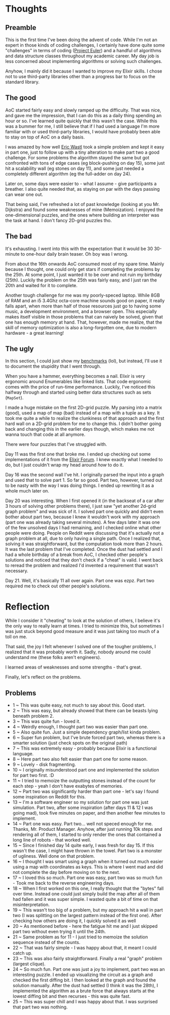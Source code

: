 # Thoughts

## Preamble
This is the first time I've been doing the advent of code.
While I'm not an expert in those kinds of coding challenges, I certainly have done quite some "challenges" in terms of coding ([Project Euler](https://projecteuler.net/)) and a handful of algorithms and data structure classes throughout my academic career.
My day job is less concerned about implementing algorithms or solving such challenges.

Anyhow, I mainly did it because I wanted to improve my Elixir skills.
I chose not to use third-party libraries other than a progress bar to focus on the standard library.

## The good
AoC started fairly easy and slowly ramped up the difficulty.
That was nice, and gave me the impression, that I can do this as a daily thing spending an hour or so.
I've learned quite quickly that this wasn't the case.
While this was a bummer for me, I still believe that if I had used a language I'm more familiar with or used third-party libraries, I would have probably been able to stay on top of AoC on a daily basis.

I was amazed by how well [Eric Wastl](https://was.tl/) took a simple problem and kept it easy in part one, just to follow up with a tiny alteration to make part two a good challenge.
For some problems the algorithm stayed the same but got confronted with tons of edge cases (eg block-pushing on day 15), some just hit a scalability wall (eg stones on day 11), and some just needed a completely different algorithm (eg the full-adder on day 24).

Later on, some days were easier to - what I assume - give participants a breather.
I also quite needed that, as staying on par with the days passing can wear one out.

That being said, I've refreshed a lot of past knowledge (looking at you Mr. Dijkstra) and found some weaknesses of mine (Memoization).
I enjoyed the one-dimensional puzzles, and the ones where building an interpreter was the task at hand.
I don't fancy 2D-grid puzzles tho.


## The bad
It's exhausting.
I went into this with the expectation that it would be 30 30-minute to one-hour daily brain teaser.
Oh boy was I wrong.

From about the 16th onwards AoC consumed most of my spare time.
Mainly because I thought, one could only get stars if completing the problems by the 25th.
At some point, I just wanted it to be over and not ruin my birthday (25th).
Luckily the problem on the 25th was fairly easy, and I just ran the 20th and waited for it to complete.

Another tough challenge for me was my poorly-speced laptop.
While 8GB of RAM and an i5 3.4Ghz octa-core machine sounds good on paper, it really falls apart, when more than half of those resources just go to having some music, a development environment, and a browser open.
This especially makes itself visible in those problems that can naively be solved, given that one has enough memory at hand.
That, however, made me realize, that the skill of memory optimization is also a long-forgotten one, due to modern hardware - a great learning!


## The ugly
In this section, I could just show my [benchmarks](./benchmarks.md) (lol), but instead, I'll use it to document the stupidity that I went through.

When you have a hammer, everything becomes a nail.
Elixir is very ergonomic around Enumerables like linked lists.
That code ergonomic comes with the price of run-time performance.
Luckily, I've noticed this halfway through and started using better data structures such as sets (`MapSet`).

I made a huge mistake on the first 2D-grid puzzle.
My parsing into a matrix (good), used a map of map (bad) instead of a map with a tuple as a key.
It took me quite a while to realize the clunkiness of that approach and the first hard wall on a 2D-grid problem for me to change this.
I didn't bother going back and changing this in the earlier days though, which makes me not wanna touch that code at all anymore.

There were four puzzles that I've struggled with.

Day 11 was the first one that broke me.
I ended up checking out some implementations of it from the [Elixir Forum](https://elixirforum.com/).
I knew exactly what I needed to do, but I just couldn't wrap my head around _how_ to do it.

Day 16 was the second wall I've hit.
I originally parsed the input into a graph and used that to solve part 1.
So far so good.
Part two, however, turned out to be nasty with the way I was doing things.
I ended up rewriting it as a whole much later on.

Day 20 was interesting.
When I first opened it (in the backseat of a car after 3 hours of solving other problems there), I just saw "yet another 2d-grid graph problem" and was sick of it.
I solved part one quickly and didn't even bother about part two, because I knew it wouldn't work with my approach (part one was already taking several minutes).
A few days later it was one of the few unsolved days I had remaining, and I checked online what other people were doing.
People on Reddit were discussing that it's actually not a graph problem at all, due to only having a single path.
Once I realized that, solving it was straightforward, but the computation took more than 2 hours.
It was the last problem that I've completed.
Once the dust had settled and I had a whole birthday of a break from AoC, I checked other people's solutions and noticed that they don't check if a "cheat" is valid.
I went back to reread the problem and realized I'd invented a requirement that wasn't necessary.

Day 21.
Well, it's basically 11 all over again.
Part one was ezpz.
Part two required me to check out other people's solutions.


# Reflection
While I consider it "cheating" to look at the solution of others, I believe it's the only way to really learn at times.
I tried to minimize this, but sometimes I was just stuck beyond good measure and it was just taking too much of a toll on me.

That said, the joy I felt whenever I solved one of the tougher problems, I realized that it was probably worth it.
Sadly, nobody around me could understand me (these folks aren't engineers).

I learned areas of weaknesses and some strengths - that's great.

Finally, let's reflect on the problems.
## Problems
- 1 ~ This was quite easy, not much to say about this. Good start.
- 2 ~ This was easy, but already showed that there can be beasts lying beneath problem 2.
- 3 ~ This was quite fun - loved it.
- 4 ~ Weirdly enough, I thought part two was easier than part one.
- 5 ~ Also quite fun. Just a simple dependency graph/list kinda problem.
- 6 ~ Super fun problem, but I've brute forced part two, whereas there is a smarter solution (just check spots on the original path)
- 7 ~ This was extremely easy - probably because Elixir is a functional language.
- 8 ~ Here part two also felt easier than part one for some reason.
- 9 ~ Lovely - disk fragmenting.
- 10 ~ I originally misunderstood part one and implemented the solution for part two first. :D
- 11 ~ I tried to memoize the outputting stones instead of the count for each step - yeah I don't have exabytes of memories.
- 12 ~ Part two was significantly harder than part one - let's say I found some inspiration on Reddit for this.
- 13 ~ I'm a software engineer so my solution for part one was just simulation. Part two, after some inspiration (after days 11 & 12 I was going mad), took five minutes on paper, and then another few minutes to implement.
- 14 ~ Part one was easy. Part two... well not speced enough for me. Thanks, Mr. Product Manager. Anyhow, after just running 10k steps and rendering all of them, I started to only render the ones that contained a long line of robots - that worked well.
- 15 ~ Since I finished day 14 quite early, I was fresh for day 15. If this wasn't the case, I might have thrown in the towel. Part two is a monster of ugliness. Well done on that problem.
- 16 ~ I thought I was smart using a graph when it turned out much easier using a map with coordinates as keys. This is where I went mad and did not complete the day before moving on to the next.
- 17 ~ I loved this so much. Part one was easy, part two was so much fun - Took me back to the reverse engineering days.
- 18 ~ When I first worked on this one, I really thought that the "bytes" fall over time. Instead one could just simply build the map after all of them had fallen and it was super simple. I wasted quite a bit of time on that misinterpretation.
- 19 ~ This wasn't too big of a problem, but my approach hit a wall in part two (I was splitting on the largest pattern instead of the first one). After checking how others are doing it, I quickly solved it as well
- 20 ~ As mentioned before - here the fatigue hit me and I just skipped part two without even trying it until the 24th.
- 21 ~ Same problem as for 11 - I just tried to memoize the solution sequence instead of the counts.
- 22 ~ That was fairly simple - I was happy about that, it meant I could catch up.
- 23 ~ This was also fairly straightforward. Finally a real "graph" problem (largest clique).
- 24 ~ So much fun. Part one was just a joy to implement, part two was an interesting puzzle. I ended up visualizing the circuit as a graph and checked the first diffing bit. I then looked at the graph and found the solution manually. After the dust had settled (I think it was the 28th), I implemented the algorithm as a brute force that always starts at the lowest diffing bit and then recurses - this was quite fast.
- 25 ~ This was super chill and I was happy about that. I was surprised that part two was nothing.
